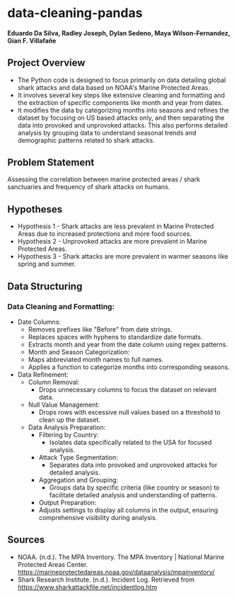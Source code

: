 # data-cleaning-pandas

#### Eduardo Da Silva, Radley Joseph, Dylan Sedeno, Maya Wilson-Fernandez, Gian F. Villafañe

## Project Overview
  - The Python code is designed to focus primarily on data detailing global shark attacks and data based on NOAA's Marine Protected           Areas. 
  - It involves several key steps like extensive cleaning and formatting and the extraction of specific components like month and year        from dates. 
  - It modifies the data by categorizing months into seasons and refines the dataset by focusing on US based attacks only, and then           separating the data into provoked and unprovoked attacks. This also performs detailed analysis by grouping data to understand            seasonal trends and demographic patterns related to shark attacks.
  
## Problem Statement 
  Assessing the correlation between marine protected areas / shark sanctuaries and frequency of shark attacks on humans. 

## Hypotheses
- Hypothesis 1 - Shark attacks are less prevalent in Marine Protected Areas due to increased protections and more food sources.
- Hypothesis 2 - Unprovoked attacks are more prevalent in Marine Protected Areas.
- Hypothesis 3 - Shark attacks are more prevalent in warmer seasons like spring and summer. 

## Data Structuring 
### Data Cleaning and Formatting:
- Date Columns:
  - Removes prefixes like "Before" from date strings.
  - Replaces spaces with hyphens to standardize date formats.
  - Extracts month and year from the date column using regex patterns.
  - Month and Season Categorization:
  - Maps abbreviated month names to full names.
  - Applies a function to categorize months into corresponding seasons.
- Data Refinement:
  - Column Removal:
    - Drops unnecessary columns to focus the dataset on relevant data.
  - Null Value Management:
    - Drops rows with excessive null values based on a threshold to clean up the dataset.
  - Data Analysis Preparation:
    - Filtering by Country:
      - Isolates data specifically related to the USA for focused analysis.
    - Attack Type Segmentation:
      - Separates data into provoked and unprovoked attacks for detailed analysis.
    - Aggregation and Grouping:
      - Groups data by specific criteria (like country or season) to facilitate detailed analysis and understanding of patterns.
    - Output Preparation:
    - Adjusts settings to display all columns in the output, ensuring comprehensive visibility during analysis.

## Sources
- NOAA. (n.d.). The MPA Inventory. The MPA Inventory | National Marine Protected Areas Center. https://marineprotectedareas.noaa.gov/dataanalysis/mpainventory/ 
- Shark Research Institute. (n.d.). Incident Log. Retrieved from https://www.sharkattackfile.net/incidentlog.htm
